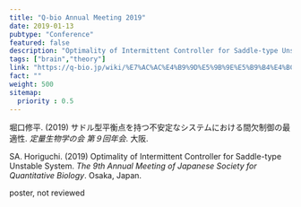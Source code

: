 ```yaml
---
title: "Q-bio Annual Meeting 2019"
date: 2019-01-13
pubtype: "Conference"
featured: false
description: "Optimality of Intermittent Controller for Saddle-type Unstable System"
tags: ["brain","theory"]
link: "https://q-bio.jp/wiki/%E7%AC%AC%E4%B9%9D%E5%9B%9E%E5%B9%B4%E4%BC%9A"
fact: ""
weight: 500
sitemap:
  priority : 0.5
---
```


堀口修平. (2019) サドル型平衡点を持つ不安定なシステムにおける間欠制御の最適性. _定量生物学の会 第９回年会_. 大阪.

SA. Horiguchi. (2019) Optimality of Intermittent Controller for Saddle-type Unstable System. _The 9th Annual Meeting of Japanese Society for Quantitative Biology_. Osaka, Japan.

poster, not reviewed
